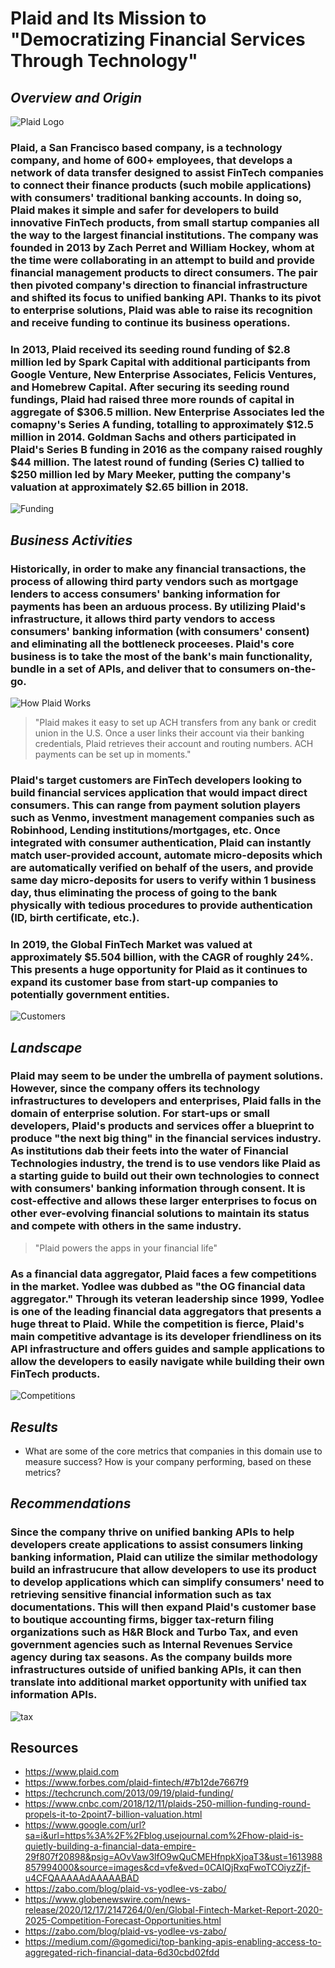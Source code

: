# **Plaid and Its Mission to "Democratizing Financial Services Through Technology"**

## ***Overview and Origin***

![Plaid Logo](https://digital.hbs.edu/platform-digit/wp-content/uploads/sites/2/2020/02/plaid-logo-horizontal-RGB-1-1-519x200.png)

### Plaid, a San Francisco based company, is a technology company, and home of 600+ employees, that develops a network of data transfer designed to assist FinTech companies to connect their finance products (such mobile applications) with consumers' traditional banking accounts. In doing so, Plaid makes it simple and safer for developers to build innovative FinTech products, from small startup companies all the way to the largest financial institutions. The company was founded in 2013 by Zach Perret and William Hockey, whom at the time were collaborating in an attempt to build and provide financial management products to direct consumers. The pair then pivoted company's direction to financial infrastructure and shifted its focus to unified banking API. Thanks to its pivot to enterprise solutions, Plaid was able to raise its recognition and receive funding to continue its business operations.

### In 2013, Plaid received its seeding round funding of $2.8 million led by Spark Capital with additional participants from Google Venture, New Enterprise Associates, Felicis Ventures, and  Homebrew Capital. After securing its seeding round fundings, Plaid had raised three more rounds of capital in aggregate of $306.5 million. New Enterprise Associates led the comapny's Series A funding, totalling to approximately $12.5 million in 2014. Goldman Sachs and others participated in Plaid's Series B funding in 2016 as the company raised roughly $44 million. The latest round of funding (Series C) tallied to $250 million led by Mary Meeker, putting the company's valuation at approximately $2.65 billion in 2018. 

![Funding](https://news.crunchbase.com/wp-content/uploads/2017/08/IPO-POP.png)

## ***Business Activities***

### Historically, in order to make any financial transactions, the process of allowing third party vendors such as mortgage lenders to access consumers' banking information for payments has been an arduous process. By utilizing Plaid's infrastructure, it allows third party vendors to access consumers' banking information (with consumers' consent) and eliminating all the bottleneck proceeses. Plaid's core business is to take the most of the bank's main functionality, bundle in a set of APIs, and deliver that to consumers on-the-go. 

![How Plaid Works](https://miro.medium.com/max/1294/1*k_kn6Nx7kd-DCsTlDjBrRA.png)

>"Plaid makes it easy to set up ACH transfers from any bank or credit union in the U.S. Once a user links their account via their banking credentials, Plaid retrieves their account and routing numbers. ACH payments can be set up in moments."

### Plaid's target customers are FinTech developers looking to build financial services application that would impact direct consumers. This can range from payment solution players such as Venmo, investment management companies such as Robinhood, Lending institutions/mortgages, etc. Once integrated with consumer authentication, Plaid can instantly match user-provided account, automate micro-deposits which are automatically verified on behalf of the users, and provide same day micro-deposits for users to verify within 1 business day, thus eliminating the process of going to the bank physically with tedious procedures to provide authentication (ID, birth certificate, etc.).

### In 2019, the Global FinTech Market was valued at approximately $5.504 billion, with the CAGR of roughly 24%. This presents a huge opportunity for Plaid as it continues to expand its customer base from start-up companies to potentially government entities.

![Customers](https://digital.hbs.edu/platform-digit/wp-content/uploads/sites/2/2020/02/Plaid-apps.png)

## ***Landscape***

### Plaid may seem to be under the umbrella of payment solutions. However, since the company offers its technology infrastructures to developers and enterprises, Plaid falls in the domain of enterprise solution. For start-ups or small developers, Plaid's products and services offer a blueprint to produce "the next big thing" in the financial services industry. As institutions dab their feets into the water of Financial Technologies industry, the trend is to use vendors like Plaid as a starting guide to build out their own technologies to connect with consumers' banking information through consent. It is cost-effective and allows these larger enterprises to focus on other ever-evolving financial solutions to maintain its status and compete with others in the same industry.

>"Plaid powers the apps in your financial life"

### As a financial data aggregator, Plaid faces a few competitions in the market. Yodlee was dubbed as "the OG financial data aggregator." Through its veteran leadership since 1999, Yodlee is one of the leading financial data aggregators that presents a huge threat to Plaid. While the competition is fierce, Plaid's main competitive advantage is its developer friendliness on its API infrastructure and offers guides and sample applications to allow the developers to easily navigate while building their own FinTech products.

![Competitions](https://miro.medium.com/max/900/0*YX-uRZFyBRRORle3.)

## ***Results***

* What are some of the core metrics that companies in this domain use to measure success? How is your company performing, based on these metrics?



## ***Recommendations***

### Since the company thrive on unified banking APIs to help developers create applications to assist consumers linking banking information, Plaid can utilize the similar methodology build an infrastrucure that allow developers to use its product to develop applications which can simplify consumers' need to retrieving sensitive financial information such as tax documentations. This will then expand Plaid's customer base to boutique accounting firms, bigger tax-return filing organizations such as H&R Block and Turbo Tax, and even government agencies such as Internal Revenues Service agency during tax seasons. As the company builds more infrastructures outside of unified banking APIs, it can then translate into additional market opportunity with unified tax information APIs. 

![tax](https://img.cpapracticeadvisor.com/files/base/cygnus/cpa/image/2019/08/Tax_business_tax_Tips_for_Schedule_C_Filers_1_.54986ceb23dc8.5d556d9a70660.png?auto=format&w=720)

## Resources

* https://www.plaid.com
* https://www.forbes.com/plaid-fintech/#7b12de7667f9
* https://techcrunch.com/2013/09/19/plaid-funding/
* https://www.cnbc.com/2018/12/11/plaids-250-million-funding-round-propels-it-to-2point7-billion-valuation.html
* https://www.google.com/url?sa=i&url=https%3A%2F%2Fblog.usejournal.com%2Fhow-plaid-is-quietly-building-a-financial-data-empire-29f807f20898&psig=AOvVaw3lfO9wQuCMEHfnpkXjoaT3&ust=1613988857994000&source=images&cd=vfe&ved=0CAIQjRxqFwoTCOiyzZjf-u4CFQAAAAAdAAAAABAD
* https://zabo.com/blog/plaid-vs-yodlee-vs-zabo/
* https://www.globenewswire.com/news-release/2020/12/17/2147264/0/en/Global-Fintech-Market-Report-2020-2025-Competition-Forecast-Opportunities.html 
* https://zabo.com/blog/plaid-vs-yodlee-vs-zabo/
* https://medium.com/@gomedici/top-banking-apis-enabling-access-to-aggregated-rich-financial-data-6d30cbd02fdd

